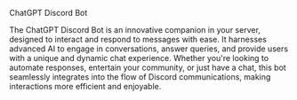 ChatGPT Discord Bot

The ChatGPT Discord Bot is an innovative companion in your server, designed to interact and respond to messages with ease. It harnesses advanced AI to engage in conversations, answer queries, and provide users with a unique and dynamic chat experience. Whether you're looking to automate responses, entertain your community, or just have a chat, this bot seamlessly integrates into the flow of Discord communications, making interactions more efficient and enjoyable.
 
 
